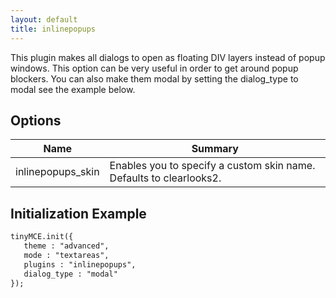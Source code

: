 ```yaml
---
layout: default
title: inlinepopups
---
```


This plugin makes all dialogs to open as floating DIV layers instead of popup windows. This option can be very useful in order to get around popup blockers. You can also make them modal by setting the dialog_type to modal see the example below.

## Options

| Name | Summary |
| --- | --- |
| inlinepopups_skin | Enables you to specify a custom skin name. Defaults to clearlooks2. |

## Initialization Example

```html
tinyMCE.init({
   theme : "advanced",
   mode : "textareas",
   plugins : "inlinepopups",
   dialog_type : "modal"
});

```